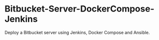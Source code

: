 # Bitbucket-Server-DockerCompose-Jenkins
Deploy a Bitbucket server using Jenkins, Docker Compose and Ansible. 
